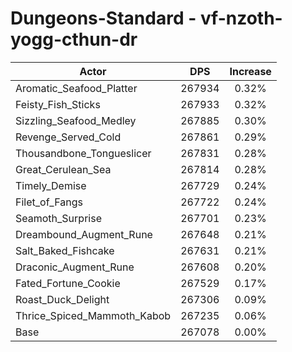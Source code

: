 # Dungeons-Standard - vf-nzoth-yogg-cthun-dr
| Actor | DPS | Increase |
|---|:---:|:---:|
|Aromatic_Seafood_Platter|267934|0.32%|
|Feisty_Fish_Sticks|267933|0.32%|
|Sizzling_Seafood_Medley|267885|0.30%|
|Revenge_Served_Cold|267861|0.29%|
|Thousandbone_Tongueslicer|267831|0.28%|
|Great_Cerulean_Sea|267814|0.28%|
|Timely_Demise|267729|0.24%|
|Filet_of_Fangs|267722|0.24%|
|Seamoth_Surprise|267701|0.23%|
|Dreambound_Augment_Rune|267648|0.21%|
|Salt_Baked_Fishcake|267631|0.21%|
|Draconic_Augment_Rune|267608|0.20%|
|Fated_Fortune_Cookie|267529|0.17%|
|Roast_Duck_Delight|267306|0.09%|
|Thrice_Spiced_Mammoth_Kabob|267235|0.06%|
|Base|267078|0.00%|
